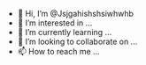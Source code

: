 

- 👋 Hi, I’m @Jsjgahishshsiwhwhb
- 👀 I’m interested in ...
- 🌱 I’m currently learning ...
- 💞️ I’m looking to collaborate on ...
- 📫 How to reach me ...

<!---
Jsjgahishshsiwhwhb/Jsjgahishshsiwhwhb is a ✨ special ✨ repository because its `README.md` (this file) appears on your GitHub profile.
You can click the Preview link to take a look at your changes.
--->

